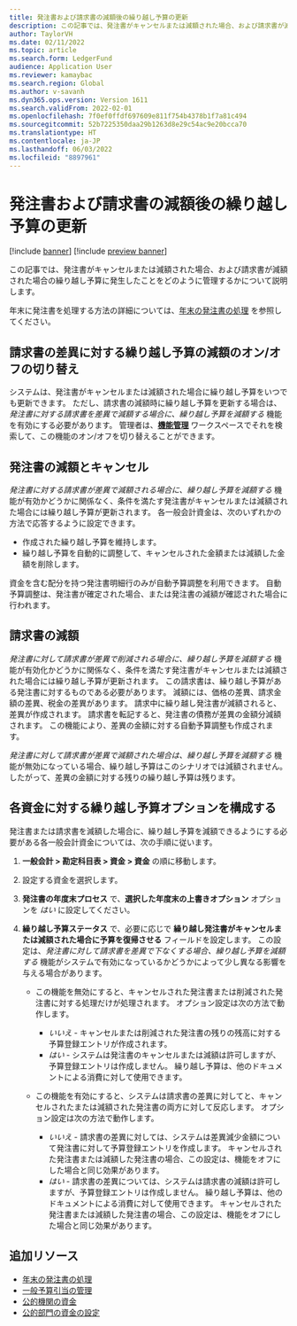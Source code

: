 ```yaml
---
title: 発注書および請求書の減額後の繰り越し予算の更新
description: この記事では、発注書がキャンセルまたは減額された場合、および請求書が減額された場合の繰り越し予算に発生したことをどのように管理するかについて説明します。
author: TaylorVH
ms.date: 02/11/2022
ms.topic: article
ms.search.form: LedgerFund
audience: Application User
ms.reviewer: kamaybac
ms.search.region: Global
ms.author: v-savanh
ms.dyn365.ops.version: Version 1611
ms.search.validFrom: 2022-02-01
ms.openlocfilehash: 7f0ef0ffdf697609e811f754b4378b1f7a81c494
ms.sourcegitcommit: 52b7225350daa29b1263d8e29c54ac9e20bcca70
ms.translationtype: HT
ms.contentlocale: ja-JP
ms.lasthandoff: 06/03/2022
ms.locfileid: "8897961"
---
```

# <a name="update-the-carry-forward-budget-after-reductions-in-purchase-orders-and-invoices"></a>発注書および請求書の減額後の繰り越し予算の更新

[!include [banner](../includes/banner.md)]
[!include [preview banner](../includes/preview-banner.md)]

この記事では、発注書がキャンセルまたは減額された場合、および請求書が減額された場合の繰り越し予算に発生したことをどのように管理するかについて説明します。

年末に発注書を処理する方法の詳細については、[年末の発注書の処理](/dynamicsax-2012/appuser-itpro/process-purchase-orders-at-year-end) を参照してください。

## <a name="turn-carry-forward-budget-reductions-for-invoice-variances-on-or-off"></a>請求書の差異に対する繰り越し予算の減額のオン/オフの切り替え

システムは、発注書がキャンセルまたは減額された場合に繰り越し予算をいつでも更新できます。 ただし、請求書の減額時に繰り越し予算を更新する場合は、*発注書に対する請求書を差異で減額する場合に、繰り越し予算を減額する* 機能を有効にする必要があります。 管理者は、**[機能管理](../../fin-ops-core/fin-ops/get-started/feature-management/feature-management-overview.md)** ワークスペースでそれを検索して、この機能のオン/オフを切り替えることができます。

## <a name="purchase-order-reductions-and-cancellations"></a>発注書の減額とキャンセル

*発注書に対する請求書が差異で減額される場合に、繰り越し予算を減額する* 機能が有効かどうかに関係なく、条件を満たす発注書がキャンセルまたは減額された場合には繰り越し予算が更新されます。 各一般会計資金は、次のいずれかの方法で応答するように設定できます。

- 作成された繰り越し予算を維持します。
- 繰り越し予算を自動的に調整して、キャンセルされた金額または減額した金額を削除します。

資金を含む配分を持つ発注書明細行のみが自動予算調整を利用できます。 自動予算調整は、発注書が確定された場合、または発注書の減額が確認された場合に行われます。

## <a name="invoice-reductions"></a>請求書の減額

*発注書に対して請求書が差異で削減される場合に、繰り越し予算を減額する* 機能が有効化かどうかに関係なく、条件を満たす発注書がキャンセルまたは減額された場合には繰り越し予算が更新されます。 この請求書は、繰り越し予算がある発注書に対するものである必要があります。 減額には、価格の差異、請求金額の差異、税金の差異があります。 請求中に繰り越し発注書が減額されると、差異が作成されます。 請求書を転記すると、発注書の債務が差異の金額分減額されます。 この機能により、差異の金額に対する自動予算調整も作成されます。

*発注書に対して請求書が差異で減額された場合は、繰り越し予算を減額する* 機能が無効になっている場合、繰り越し予算はこのシナリオでは減額されません。 したがって、差異の金額に対する残りの繰り越し予算は残ります。

## <a name="configure-the-carry-forward-budget-options-for-each-fund"></a>各資金に対する繰り越し予算オプションを構成する

発注書または請求書を減額した場合に、繰り越し予算を減額できるようにする必要がある各一般会計資金については、次の手順に従います。

1. **一般会計 \> 勘定科目表 \> 資金 \> 資金** の順に移動します。
1. 設定する資金を選択します。
1. **発注書の年度末プロセス** で、**選択した年度末の上書きオプション** オプションを *はい* に設定してください。
1. **繰り越し予算ステータス** で、必要に応じで **繰り越し発注書がキャンセルまたは減額された場合に予算を復帰させる** フィールドを設定します。 この設定は、*発注書に対して請求書を差異で下なくする場合、繰り越し予算を減額する* 機能がシステムで有効になっているかどうかによって少し異なる影響を与える場合があります。

    - この機能を無効にすると、キャンセルされた発注書または削減された発注書に対する処理だけが処理されます。 オプション設定は次の方法で動作します。

        - *いいえ* - キャンセルまたは削減された発注書の残りの残高に対する予算登録エントリが作成されます。
        - *はい* - システムは発注書のキャンセルまたは減額は許可しますが、予算登録エントリは作成しません。 繰り越し予算は、他のドキュメントによる消費に対して使用できます。

    - この機能を有効にすると、システムは請求書の差異に対してと、キャンセルされたまたは減額された発注書の両方に対して反応します。 オプション設定は次の方法で動作します。

        - *いいえ* - 請求書の差異に対しては、システムは差異減少金額について発注書に対して予算登録エントリを作成します。 キャンセルされた発注書または減額した発注書の場合、この設定は、機能をオフにした場合と同じ効果があります。
        - *はい* - 請求書の差異については、システムは請求書の減額は許可しますが、予算登録エントリは作成しません。 繰り越し予算は、他のドキュメントによる消費に対して使用できます。 キャンセルされた発注書または減額した発注書の場合、この設定は、機能をオフにした場合と同じ効果があります。

## <a name="additional-resources"></a>追加リソース

- [年末の発注書の処理](/dynamicsax-2012/appuser-itpro/process-purchase-orders-at-year-end)
- [一般予算引当の管理](general-budget-reservation-tasks.md)
- [公的機関の資金](funds-public-sector.md)
- [公的部門の資金の設定](tasks/set-up-fund-public-sector.md)
